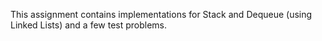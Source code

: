This assignment contains implementations for Stack and Dequeue (using Linked Lists) and a few test problems.
